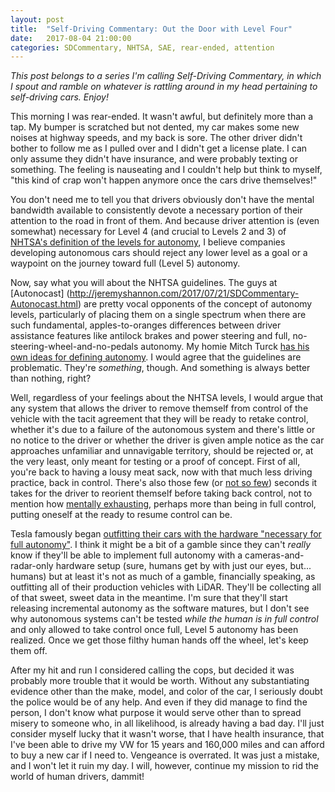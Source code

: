 ```yaml
---
layout: post
title:  "Self-Driving Commentary: Out the Door with Level Four"
date:   2017-08-04 21:00:00 
categories: SDCommentary, NHTSA, SAE, rear-ended, attention
---
```

*This post belongs to a series I'm calling Self-Driving Commentary, in which I spout and ramble on whatever is rattling around in my head pertaining to self-driving cars. Enjoy!*

This morning I was rear-ended. It wasn't awful, but definitely more than a tap. My bumper is scratched but not dented, my car makes some new noises at highway speeds, and my back is sore. The other driver didn't bother to follow me as I pulled over and I didn't get a license plate. I can only assume they didn't have insurance, and were probably texting or something. The feeling is nauseating and I couldn't help but think to myself, "this kind of crap won't happen anymore once the cars drive themselves!" 

You don't need me to tell you that drivers obviously don't have the mental bandwidth available to consistently devote a necessary portion of their attention to the road in front of them. And because driver attention is (even somewhat) necessary for Level 4 (and crucial to Levels 2 and 3) of [NHTSA's definition of the levels for autonomy](http://www.techrepublic.com/article/autonomous-driving-levels-0-to-5-understanding-the-differences/), I believe companies developing autonomous cars should reject any lower level as a goal or a waypoint on the journey toward full (Level 5) autonomy.

Now, say what you will about the NHTSA guidelines. The guys at [Autonocast]
(http://jeremyshannon.com/2017/07/21/SDCommentary-Autonocast.html) are pretty vocal opponents of the concept of autonomy levels, particularly of placing them on a single spectrum when there are such fundamental, apples-to-oranges differences between driver assistance features like antilock brakes and power steering and full, no-steering-wheel-and-no-pedals autonomy. My homie Mitch Turck [has his own ideas for defining autonomy](https://medium.com/@mitchturck/enough-already-with-the-levels-7c52581372bf). I would agree that the guidelines are problematic. They're *something*, though. And something is always better than nothing, right?

Well, regardless of your feelings about the NHTSA levels, I would argue that any system that allows the driver to remove themself from control of the vehicle with the tacit agreement that they will be ready to retake control, whether it's due to a failure of the autonomous system and there's little or no notice to the driver or whether the driver is given ample notice as the car approaches unfamiliar and unnavigable territory, should be rejected or, at the very least, only meant for testing or a proof of concept. First of all, you're back to having a lousy meat sack, now with that much less driving practice, back in control. There's also those few (or [not so few](http://jalopnik.com/what-you-can-do-in-the-26-seconds-it-takes-to-regain-co-1791823621)) seconds it takes for the driver to reorient themself before taking back control, not to mention how [mentally exhausting](https://medium.com/@kikiorgg/driving-an-autonomous-vehicle-97c46391655), perhaps more than being in full control, putting oneself at the ready to resume control can be. 

Tesla famously began [outfitting their cars with the hardware "necessary for full autonomy"](https://www.tesla.com/blog/all-tesla-cars-being-produced-now-have-full-self-driving-hardware). I think it might be a bit of a gamble since they can't *really* know if they'll be able to implement full autonomy with a cameras-and-radar-only hardware setup (sure, humans get by with just our eyes, but... humans) but at least it's not as much of a gamble, financially speaking, as outfitting all of their production vehicles with LiDAR. They'll be collecting all of that sweet, sweet data in the meantime. I'm sure that they'll start releasing incremental autonomy as the software matures, but I don't see why autonomous systems can't be tested *while the human is in full control* and only allowed to take control once full, Level 5 autonomy has been realized. Once we get those filthy human hands off the wheel, let's keep them off.

After my hit and run I considered calling the cops, but decided it was probably more trouble that it would be worth. Without any substantiating evidence other than the make, model, and color of the car, I seriously doubt the police would be of any help. And even if they did manage to find the person, I don't know what purpose it would serve other than to spread misery to someone who, in all likelihood, is already having a bad day. I'll just consider myself lucky that it wasn't worse, that I have health insurance, that I've been able to drive my VW for 15 years and 160,000 miles and can afford to buy a new car if I need to. Vengeance is overrated. It was just a mistake, and I won't let it ruin my day. I will, however, continue my mission to rid the world of human drivers, dammit!


